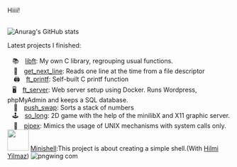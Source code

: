 Hiiii!<br><br>

![Anurag's GitHub stats](https://github-readme-stats.vercel.app/api?username=ali-tevfik&theme=midnight-purple&show_icons=true)

  Latest projects I finished:<br><br>
  &ensp; 📚 [libft](https://github.com/ali-tevfik/Codam/tree/master/Libft): My own C library, regrouping usual functions.<br>
 📄 [get_next_line](https://github.com/ali-tevfik/Codam/tree/master/Get%20Next%20Line): Reads one line at the time from a file descriptor<br>
 🖨 [ft_printf](https://github.com/ali-tevfik/Codam/tree/master/ft_printf): Self-built C printf function<br>
  &ensp; 🖥 [ft_server](https://github.com/ali-tevfik/Codam/tree/master/ft_server2): Web server setup using Docker. Runs Wordpress, phpMyAdmin and keeps a SQL database.<br>
 🔢 [push_swap](https://github.com/ali-tevfik/Codam/tree/master/push_swap): Sorts a stack of numbers<br>
 &ensp; 🕹 [so_long](https://github.com/ali-tevfik/So_Long): 2D game with the help of the minilibX and X11 graphic server.<br>
 🍴 [pipex](https://github.com/ali-tevfik/Pipex): Mimics the usage of UNIX mechanisms with system calls only.<br>
<img src="https://www.google.com/imgres?imgurl=https%3A%2F%2Fw7.pngwing.com%2Fpngs%2F981%2F872%2Fpng-transparent-computer-terminal-computer-icons-linux-console-terminal-emulator-linux-logo-desktop-wallpaper-linux.png&imgrefurl=https%3A%2F%2Fwww.pngwing.com%2Fen%2Ffree-png-pllfr&tbnid=_JKNisQzZ7nTkM&vet=12ahUKEwjQp9Dan9z2AhUJDhQKHTvwAgEQMygIegUIARDPAQ..i&docid=9wyfjI6Aa-2M7M&w=920&h=512&q=terminal%20image%20png&ved=2ahUKEwjQp9Dan9z2AhUJDhQKHTvwAgEQMygIegUIARDPAQ" width="48"> [Minishell](https://github.com/ali-tevfik/minishell):This project is about creating a simple shell.(With [Hilmi Yilmaz](https://github.com/hilmi-yilmaz))
![pngwing com](https://user-images.githubusercontent.com/25388772/159701639-e3a5ccb6-4f10-4c11-b37b-5e5cea1c6333.png)
